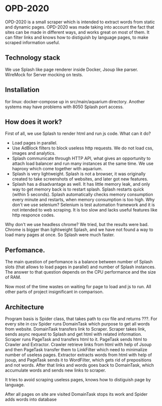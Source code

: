 # OPD-2020
OPD-2020 is a small scraper which is intended to extract words from static and dynamic pages. OPD-2020 was made taking into account the fact that sites can be made in different ways, and works great on most of them. It can filter links and knows how to distiguish by language pages, to make scraped information useful.
## Technology stack
We use Splash like page renderer inside Docker, Jsoup like parser. WireMock for Server mocking on tests.
## Installation
for linux: docker-compose up in src/main/aquarium directory.
Another systems may have problems with 8050 Splash port access.
## How does it work?
First of all, we use Splash to render html and run js code. What can it do?

- Load pages in parallel.
- Use AdBlock filters to block useless http requests. We do not load css, images and analytics.
- Splash communicate through HTTP API, what gives an opportunity to attach load balancer and run many instances at the same time. We use haproxy which come together with aquarium.
- Splash is very lightweight. Splash is not a browser, it was originally created to take screenshots of websites, and later got new features.
- Splash has a disadvantage as well. It has little memory leak, and only way to get memory back is to restart splash. Splash restarts quick (within 5 seconds). Splash automatically checks memory consumption every minute and restarts, when memory consumption is too high.
Why don't we use selenium? Selenium is test automation framework and it is not intended to web scraping. It is too slow and lacks useful features like http responce codes.

Why don't we use headless chrome? We tried, but the results were bad. Chrome is bigger than lightweight Splash, and we have not found a way to load many pages at once. So Splash were much faster.

## Perfomance.
The main question of perfomance is a balance between number of Splash slots (that allows to load pages in parallel) and number of Splash instances. The answer to that question depends on the CPU performance and the size of RAM.

Now most of the time wastes on waiting for page to load and js to run. All other parts of project insignificant in comparison.

## Architecture
Program basis is Spider class, that takes path to csv file and returns ???. For every site in csv Spider runs DomainTask which purpose to get all words from website. DomainTask transfers link to Scraper. Scraper takes link, sends async request to Splash and get html with related information. Scraper runs PageTask and transfers html to it. PageTask sends html to Crawler and Extractor. Crawler retrieve links from html with help of Jsoup and then PageTask transfer them to LinkFilter which need to minimalize number of useless pages. Extractor extracts words from html with help of jsoup, and PageTask sends it to WordFilter, which gets rid of prepositions and not words. After that links and words goes back to DomainTask, which accumulate words and sends new links to scraper.

It tries to avoid scraping useless pages, knows how to distiguish page by language.

After all pages on site are visited DomainTask stops its work and Spider adds words into database

